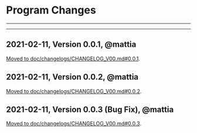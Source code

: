 # Program Changes

---

---

## 2021-02-11, Version 0.0.1, @mattia

<a href="doc/changelogs/CHANGELOG_V00.md#0.0.1">Moved to doc/changelogs/CHANGELOG_V00.md#0.0.1</a>.

## 2021-02-11, Version 0.0.2, @mattia

<a href="doc/changelogs/CHANGELOG_V00.md#0.0.2">Moved to doc/changelogs/CHANGELOG_V00.md#0.0.2</a>.

## 2021-02-11, Version 0.0.3 (Bug Fix), @mattia

<a href="doc/changelogs/CHANGELOG_V00.md#0.0.3">Moved to doc/changelogs/CHANGELOG_V00.md#0.0.3</a>.
